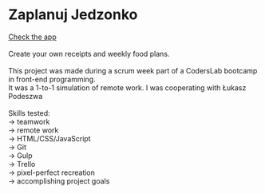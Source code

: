 <h1>Zaplanuj Jedzonko</h1>
<a href="https://zabity.github.io/Zaplanuj_Jedzonko/">Check the app</a>
<br>
<br>
Create your own receipts and weekly food plans.
<br>
<br>
This project was made during a scrum week part of a CodersLab bootcamp in front-end programming.<br>
It was a 1-to-1 simulation of remote work. I was cooperating with Łukasz Podeszwa<br>
<br>
Skills tested:<br>
&rarr; teamwork<br>
&rarr; remote work<br>
&rarr; HTML/CSS/JavaScript<br>
&rarr; Git<br>
&rarr; Gulp<br>
&rarr; Trello<br>
&rarr; pixel-perfect recreation<br>
&rarr; accomplishing project goals
